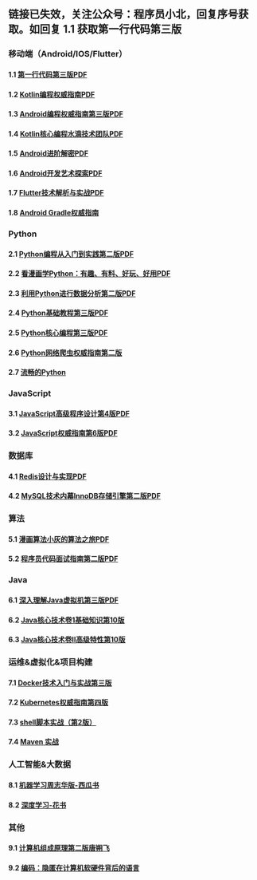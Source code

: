 ## 链接已失效，关注公众号：程序员小北，回复序号获取。如回复 1.1 获取第一行代码第三版

### 移动端（Android/IOS/Flutter）
#### 1.1 [第一行代码第三版PDF](http://blogss.cn/article/24)
#### 1.2 [Kotlin编程权威指南PDF](http://blogss.cn/article/31)
#### 1.3 [Android编程权威指南第三版PDF](http://blogss.cn/article/32)
#### 1.4 [Kotlin核心编程水滴技术团队PDF](http://blogss.cn/article/30)
#### 1.5 [Android进阶解密PDF](http://blogss.cn/article/21)
#### 1.6 [Android开发艺术探索PDF](http://blogss.cn/article/16)
#### 1.7 [Flutter技术解析与实战PDF](http://blogss.cn/article/24)
#### 1.8 [Android Gradle权威指南](http://blogss.cn/article/46)

### Python
#### 2.1 [Python编程从入门到实践第二版PDF](http://blogss.cn/article/26)
#### 2.2 [看漫画学Python：有趣、有料、好玩、好用PDF](http://blogss.cn/article/28)
#### 2.3 [利用Python进行数据分析第二版PDF](http://blogss.cn/article/33)
#### 2.4 [Python基础教程第三版PDF](http://blogss.cn/article/35)
#### 2.5 [Python核心编程第三版PDF](http://blogss.cn/article/36)
#### 2.6 [Python网络爬虫权威指南第二版]()
#### 2.7 [流畅的Python](http://blogss.cn/article/50)

### JavaScript
#### 3.1 [JavaScript高级程序设计第4版PDF](http://blogss.cn/article/25)
#### 3.2 [JavaScript权威指南第6版PDF](http://blogss.cn/article/29)

### 数据库
#### 4.1 [Redis设计与实现PDF](http://blogss.cn/article/19)
#### 4.2 [MySQL技术内幕InnoDB存储引擎第二版PDF](http://blogss.cn/article/18)

### 算法
#### 5.1 [漫画算法小灰的算法之旅PDF](http://blogss.cn/article/27)
#### 5.2 [程序员代码面试指南第二版PDF](http://blogss.cn/article/22)

### Java
#### 6.1 [深入理解Java虚拟机第三版PDF](http://blogss.cn/article/34)
#### 6.2 [Java核心技术卷1基础知识第10版](http://blogss.cn/article/51)
#### 6.3 [Java核心技术卷II高级特性第10版](http://blogss.cn/article/52)

### 运维&虚拟化&项目构建
#### 7.1 [Docker技术入门与实战第三版](http://blogss.cn/article/39)
#### 7.2 [Kubernetes权威指南第四版](http://blogss.cn/article/40)
#### 7.3 [shell脚本实战（第2版）](http://blogss.cn/article/45)
#### 7.4 [Maven 实战](http://blogss.cn/article/47)

### 人工智能&大数据
#### 8.1 [机器学习周志华版-西瓜书](http://blogss.cn/article/41)
#### 8.2 [深度学习-花书](http://blogss.cn/article/42)

### 其他
#### 9.1 [计算机组成原理第二版唐朔飞](http://blogss.cn/article/17)
#### 9.2 [编码：隐匿在计算机软硬件背后的语言](http://blogss.cn/article/57)
